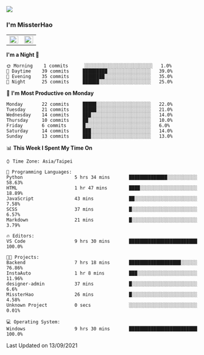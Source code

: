 ![](https://komarev.com/ghpvc/?username=MissterHao&color=ff69b4)

### I'm MissterHao


<!-- Readme stats -->
<!-- https://github.com/anuraghazra/github-readme-stats -->
<table>
<tr>
    <td valign="top" width="50%">
    <img src="https://github-readme-stats.vercel.app/api?username=MissterHao&hide_border=true&show_icons=true&locale=en" align="left" style="width: 100%" />
    </td>
    <td valign="top" width="50%">
    <img src="https://github-readme-stats.vercel.app/api/top-langs?username=MissterHao&hide_border=true&show_icons=true&locale=en&layout=compact" align="left" style="width: 100%" />
    </td>
</tr>
</table>  


<!--START_SECTION:waka-->
**I'm a Night 🦉** 

```text
🌞 Morning    1 commits      ░░░░░░░░░░░░░░░░░░░░░░░░░   1.0% 
🌆 Daytime    39 commits     █████████░░░░░░░░░░░░░░░░   39.0% 
🌃 Evening    35 commits     ████████░░░░░░░░░░░░░░░░░   35.0% 
🌙 Night      25 commits     ██████░░░░░░░░░░░░░░░░░░░   25.0%

```
📅 **I'm Most Productive on Monday** 

```text
Monday       22 commits     █████░░░░░░░░░░░░░░░░░░░░   22.0% 
Tuesday      21 commits     █████░░░░░░░░░░░░░░░░░░░░   21.0% 
Wednesday    14 commits     ███░░░░░░░░░░░░░░░░░░░░░░   14.0% 
Thursday     10 commits     ██░░░░░░░░░░░░░░░░░░░░░░░   10.0% 
Friday       6 commits      █░░░░░░░░░░░░░░░░░░░░░░░░   6.0% 
Saturday     14 commits     ███░░░░░░░░░░░░░░░░░░░░░░   14.0% 
Sunday       13 commits     ███░░░░░░░░░░░░░░░░░░░░░░   13.0%

```


📊 **This Week I Spent My Time On** 

```text
⌚︎ Time Zone: Asia/Taipei

💬 Programming Languages: 
Python                   5 hrs 34 mins       ██████████████░░░░░░░░░░░   58.63% 
HTML                     1 hr 47 mins        ████░░░░░░░░░░░░░░░░░░░░░   18.89% 
JavaScript               43 mins             ██░░░░░░░░░░░░░░░░░░░░░░░   7.58% 
SCSS                     37 mins             █░░░░░░░░░░░░░░░░░░░░░░░░   6.57% 
Markdown                 21 mins             █░░░░░░░░░░░░░░░░░░░░░░░░   3.79%

🔥 Editors: 
VS Code                  9 hrs 30 mins       █████████████████████████   100.0%

🐱‍💻 Projects: 
Backend                  7 hrs 18 mins       ███████████████████░░░░░░   76.86% 
InstaAuto                1 hr 8 mins         ███░░░░░░░░░░░░░░░░░░░░░░   11.96% 
designer-admin           37 mins             █░░░░░░░░░░░░░░░░░░░░░░░░   6.6% 
MissterHao               26 mins             █░░░░░░░░░░░░░░░░░░░░░░░░   4.58% 
Unknown Project          0 secs              ░░░░░░░░░░░░░░░░░░░░░░░░░   0.01%

💻 Operating System: 
Windows                  9 hrs 30 mins       █████████████████████████   100.0%

```


 Last Updated on 13/09/2021
<!--END_SECTION:waka-->

<!--
**MissterHao/MissterHao** is a ✨ _special_ ✨ repository because its `README.md` (this file) appears on your GitHub profile.

Here are some ideas to get you started:

- 🔭 I’m currently working on ...
- 🌱 I’m currently learning ...
- 👯 I’m looking to collaborate on ...
- 🤔 I’m looking for help with ...
- 💬 Ask me about ...
- 📫 How to reach me: ...
- 😄 Pronouns: ...
- ⚡ Fun fact: ...
-->
